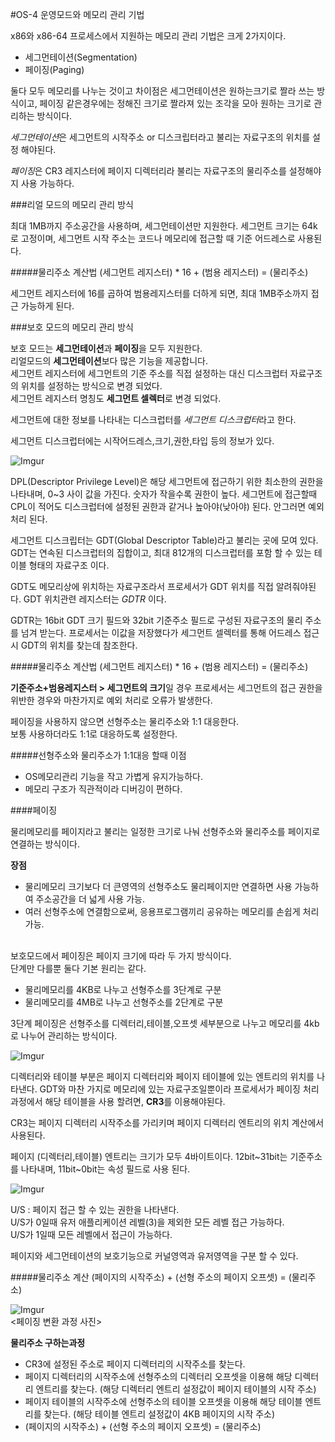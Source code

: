 #OS-4 운영모드와 메모리 관리 기법

x86와 x86-64 프로세스에서 지원하는 메모리 관리 기법은 크게 2가지이다.<br>

* 세그먼테이션(Segmentation)
* 페이징(Paging)

둘다 모두 메모리를 나누는 것이고 차이점은 세그먼테이션은 원하는크기로 짤라 쓰는 방식이고, 페이징 같은경우에는 정해진 크기로 짤라져 있는 조각을 모아 원하는 크기로 관리하는 방식이다.<br>

*세그먼테이션*은 세그먼트의 시작주소 or 디스크립터라고 불리는 자료구조의 위치를 설정 해야된다.

*페이징*은 CR3 레지스터에 페이지 디렉터리라 불리는 자료구조의 물리주소를 설정해야지 사용 가능하다.

###리얼 모드의 메모리 관리 방식

최대 1MB까지 주소공간을 사용하며, 세그먼테이션만 지원한다.
세그먼트 크기는 64k로 고정이며, 세그먼트 시작 주소는 코드나 메모리에 접근할 때 기준 어드레스로 사용된다.

#####물리주소 계산법
	(세그먼트 레지스터) * 16 + (범용 레지스터) = (물리주소)

세그먼트 레지스터에 16를 곱하여 범용레지스터를 더하게 되면, 최대 1MB주소까지 접근 가능하게 된다.


###보호 모드의 메모리 관리 방식

보호 모드는 **세그먼테이션**과 **페이징**을 모두 지원한다.<br>
리얼모드의 **세그먼테이션**보다 많은 기능을 제공합니다.<br> 
세그먼트 레지스터에 세그먼트의 기준 주소를 직접 설정하는 대신 디스크럽터 자료구조의 위치를 설정하는 방식으로 변경 되었다.<br>
세그먼트 레지스터 명칭도 **세그먼트 셀렉터**로 변경 되었다.

세그먼트에 대한 정보를 나타내는 디스크럽터를 *세그먼트 디스크럽터*라고 한다.

세그먼트 디스크럽터에는 시작어드레스,크기,권한,타입 등의 정보가 있다.

![Imgur](http://i.imgur.com/Ge2UUBnm.png)

DPL(Descriptor Privilege Level)은 해당 세그먼트에 접근하기 위한 최소한의 권한을 나타내며, 0~3 사이 값을 가진다. 숫자가 작을수록 권한이 높다. 세그먼트에 접근할때 CPL이 적어도 디스크럽터에 설정된 권한과 같거나 높아야(낮아야) 된다. 안그러면 예외 처리 된다.

세그먼트 디스크립터는 GDT(Global Descriptor Table)라고 불리는 곳에 모여 있다. GDT는 연속된 디스크럽터의 집합이고, 최대 812개의 디스크럽터를 포함 할 수 있는 테이블 형태의 자료구조 이다.

GDT도 메모리상에 위치하는 자료구조라서 프로세서가 GDT 위치를 직접 알려줘야된다. GDT 위치관련 레지스터는 *GDTR* 이다. 

GDTR는 16bit GDT 크기 필드와 32bit 기준주소 필드로 구성된 자료구조의 물리 주소를 넘겨 받는다. 프로세서는 이값을 저장했다가 세그먼트 셀렉터를 통해 어드레스 접근시  GDT의 위치를 찾는데 참조한다.

#####물리주소 계산법
	(세그먼트 레지스터) * 16 + (범용 레지스터) = (물리주소)
	
**기준주소+범용레지스터 > 세그먼트의 크기**일 경우 프로세서는 세그먼트의 접근 권한을 위반한 경우와 마찬가지로 예외 처리로 오류가 발생한다.

페이징을 사용하지 않으면 선형주소는 물리주소와 1:1 대응한다.<br>
보통 사용하더라도 1:1로 대응하도록 설정한다.

#####선형주소와 물리주소가 1:1대응 할때 이점

 - OS메모리관리 기능을 작고 가볍게 유지가능하다.
 - 메모리 구조가 직관적이라 디버깅이 편하다.


####페이징

물리메모리를 페이지라고 불리는 일정한 크기로 나눠 선형주소와 물리주소를 페이지로 연결하는 방식이다.<br>

**장점**

-	물리메모리 크기보다 더 큰영역의 선형주소도 물리페이지만 연결하면 사용 가능하여 주소공간을 더 넓게 사용 가능.
-  여러 선형주소에 연결함으로써, 응용프로그램끼리 공유하는 메모리를 손쉽게 처리 가능.

<br>
보호모드에서 페이징은 페이지 크기에 따라 두 가지 방식이다.<br>
단계만 다를뿐 둘다 기본 원리는 같다.

-	물리메모리를 4KB로 나누고 선형주소를 3단계로 구분
-  물리메모리를 4MB로 나누고 선형주소를 2단계로 구분

3단계 페이징은 선형주소를 디렉터리,테이블,오프셋 세부분으로 나누고 메모리를 4kb로 나누어 관리하는 방식이다.

![Imgur](http://i.imgur.com/XEj2KNmm.jpg)

디렉터리와 테이블 부분은 페이지 디렉터리와 페이지 테이블에 있는 엔트리의 위치를 나타낸다.
GDT와 마찬 가지로 메모리에 있는 자료구조일뿐이라 프로세서가 페이징 처리 과정에서 해당 테이블을 사용 할려면, **CR3**를 이용해야된다.

CR3는 페이지 디렉터리 시작주소를 가리키며 페이지 디렉터리 엔트리의 위치 계산에서 사용된다.

페이지 (디렉터리,테이블) 엔트리는 크기가 모두 4바이트이다.
12bit~31bit는 기준주소를 나타내며, 11bit~0bit는 속성 필드로 사용 된다.

![Imgur](http://i.imgur.com/YuVLGObm.png)

U/S : 페이지 접근 할 수 있는 권한을 나타낸다.<br>
U/S가 0일때 유저 애플리케이션 레벨(3)을 제외한 모든 레벨 접근 가능하다.<br>
U/S가 1일때 모든 레벨에서 접근이 가능하다.

페이지와 세그먼테이션의 보호기능으로 커널영역과 유저영역을 구분 할 수 있다.


#####물리주소 계산
	(페이지의 시작주소) + (선형 주소의 페이지 오프셋) = (물리주소)
<br>

![Imgur](http://i.imgur.com/s3lGYAxm.png)
<br>
<페이징 변환 과정 사진>

**물리주소 구하는과정**

-	CR3에 설정된 주소로 페이지 디렉터리의 시작주소를 찾는다.
-	페이지 디렉터리의 시작주소에 선형주소의 디렉터리 오프셋을 이용해 해당 디렉터리 엔트리를 찾는다. (해당 디렉터리 엔트리 설정값이  페이지 테이블의 시작 주소)
-	페이지 테이블의 시작주소에 선형주소의 테이블 오프셋을 이용해 해당 테이블 엔트리를 찾는다. (해당 테이블 엔트리 설정값이 4KB 페이지의 시작 주소)
-	(페이지의 시작주소) + (선형 주소의 페이지 오프셋) = (물리주소)

